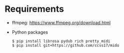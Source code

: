 
# Requirements

- ffmpeg: https://www.ffmpeg.org/download.html
- Python packages

    ```shell
    $ pip install librosa pydub rich pretty_midi
    $ pip install git+https://github.com/ccss17/mido
    ```
